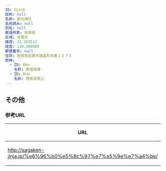 ```yaml
---
ID: CLxiE
総称: null
名称: 新北神社
名称読み: null
別名: null
都道府県: 佐賀県
区域: 佐賀市
緯度: 33.263512
経度: 130.300888
郵便番号: null
住所: 佐賀県佐賀市諸富町為重１０７３
祭神:
  - ID: BHo
    名称: 素盞嗚尊
  - ID: 0uU
    名称: 菅原道真公
---
```


## その他

### 参考URL

| URL                                                           | 説明   |
| ------------------------------------------------------------- | ------ |
| http://sagaken-jinja.jp/%e6%96%b0%e5%8c%97%e7%a5%9e%e7%a4%be/ | 神社庁 |

